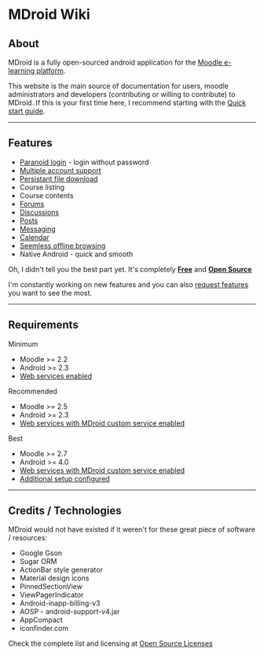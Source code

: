 MDroid Wiki
====

## About

MDroid is a fully open-sourced android application for the [Moodle e-learning platform](https://moodle.org/about/). 

This website is the main source of documentation for users, moodle administrators and developers (contributing or willing to contribute) to MDroid. If this is your first time here, I recommend starting with the [Quick start guide](first-time.md).

-------------------------

## Features

  * [Paranoid login](features.md#2._Paranoid_login) - login without password
  * [Multiple account support](features.md#1._Multiple_accounts)
  * [Persistant file download](features.md#3._Intelligent_file_download)
  * Course listing
  * Course contents
  * [Forums](features.md#9._Forums)
  * [Discussions](features.md#9._Forums)
  * [Posts](features.md#9._Forums)
  * [Messaging](features.md#5._Messaging)
  * [Calendar](features.md#4._Calender)
  * [Seemless offline browsing]()
  * Native Android - quick and smooth

Oh, I didn't tell you the best part yet. It's completely <b>[Free](https://play.google.com/store/apps/details?id=in.co.praveenkumar)</b> and <b>[Open Source](https://github.com/praveendath92/MDroid)</b>

I'm constantly working on new features and you can also [request features](features.md) you want to see the most.

--------------------------

## Requirements
  

Minimum
  
  * Moodle >= 2.2 
  * Android >= 2.3
  * [Web services enabled](simple-webservices-setup.md)

  
Recommended
  
  * Moodle >= 2.5
  * Android >= 2.3
  * [Web services with MDroid custom service enabled](advanced-webservices-setup.md)


Best
  
  * Moodle >= 2.7
  * Android >= 4.0
  * [Web services with MDroid custom service enabled](advanced-webservices-setup.md)
  * [Additional setup configured](additional-setup.md)

------------------------

## Credits / Technologies
MDroid would not have existed if it weren't for these great piece of software / resources:
 
  * Google Gson
  * Sugar ORM
  * ActionBar style generator
  * Material design icons
  * PinnedSectionView
  * ViewPagerIndicator
  * Android-inapp-billing-v3
  * AOSP - android-support-v4.jar
  * AppCompact
  * iconfinder.com

Check the complete list and licensing at [Open Source Licenses](opensource-licenses)
